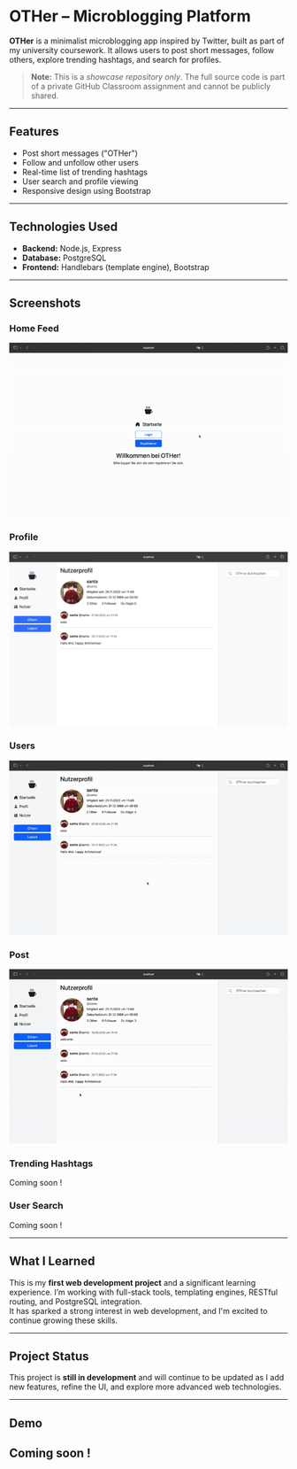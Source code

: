 # OTHer – Microblogging Platform

**OTHer** is a minimalist microblogging app inspired by Twitter, built as part of my university coursework. It allows users to post short messages, follow others, explore trending hashtags, and search for profiles.

> **Note:** This is a *showcase repository only*. The full source code is part of a private GitHub Classroom assignment and cannot be publicly shared.

---

## Features

- Post short messages ("OTHer")
- Follow and unfollow other users
- Real-time list of trending hashtags
- User search and profile viewing
- Responsive design using Bootstrap

---

## Technologies Used

- **Backend:** Node.js, Express
- **Database:** PostgreSQL
- **Frontend:** Handlebars (template engine), Bootstrap

---

## Screenshots

### Home Feed  
![Home Feed](./assets/home-feed.gif)

### Profile 
![Profile](./assets/profile.png)

### Users 
![Users](./assets/users.gif)

### Post 
![Post](./assets/post.gif)

### Trending Hashtags  
Coming soon !

### User Search  
Coming soon ! 

---

## What I Learned

This is my **first web development project** and a significant learning experience. I’m working with full-stack tools, templating engines, RESTful routing, and PostgreSQL integration.  
It has sparked a strong interest in web development, and I'm excited to continue growing these skills.

---

## Project Status

This project is **still in development** and will continue to be updated as I add new features, refine the UI, and explore more advanced web technologies.

---

## Demo

Coming soon ! 
---

